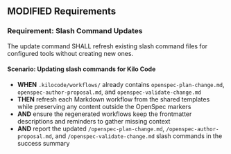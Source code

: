## MODIFIED Requirements
### Requirement: Slash Command Updates
The update command SHALL refresh existing slash command files for configured tools without creating new ones.

#### Scenario: Updating slash commands for Kilo Code
- **WHEN** `.kilocode/workflows/` already contains `openspec-plan-change.md`, `openspec-author-proposal.md`, and `openspec-validate-change.md`
- **THEN** refresh each Markdown workflow from the shared templates while preserving any content outside the OpenSpec markers
- **AND** ensure the regenerated workflows keep the frontmatter descriptions and reminders to gather missing context
- **AND** report the updated `/openspec-plan-change.md`, `/openspec-author-proposal.md`, and `/openspec-validate-change.md` slash commands in the success summary

